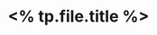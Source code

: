 ---
id: 
title: <% tp.file.title %>
authors: []
description: 
image: 
url: 
created: <% tp.file.creation_date() %>
modified: <% tp.file.last_modified_date() %>
status: 
categories: []
tags: []
aliases: []
links: []
---